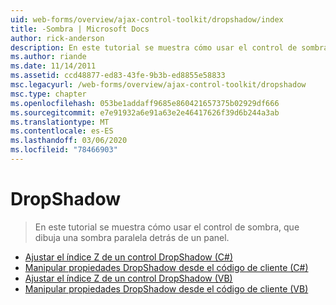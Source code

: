 ```yaml
---
uid: web-forms/overview/ajax-control-toolkit/dropshadow/index
title: -Sombra | Microsoft Docs
author: rick-anderson
description: En este tutorial se muestra cómo usar el control de sombra, que dibuja una sombra paralela detrás de un panel.
ms.author: riande
ms.date: 11/14/2011
ms.assetid: ccd48877-ed83-43fe-9b3b-ed8855e58833
msc.legacyurl: /web-forms/overview/ajax-control-toolkit/dropshadow
msc.type: chapter
ms.openlocfilehash: 053be1addaff9685e860421657375b02929df666
ms.sourcegitcommit: e7e91932a6e91a63e2e46417626f39d6b244a3ab
ms.translationtype: MT
ms.contentlocale: es-ES
ms.lasthandoff: 03/06/2020
ms.locfileid: "78466903"
---
```

# <a name="dropshadow"></a>DropShadow

> En este tutorial se muestra cómo usar el control de sombra, que dibuja una sombra paralela detrás de un panel.

- [Ajustar el índice Z de un control DropShadow (C#)](adjusting-the-z-index-of-a-dropshadow-cs.md)
- [Manipular propiedades DropShadow desde el código de cliente (C#)](manipulating-dropshadow-properties-from-client-code-cs.md)
- [Ajustar el índice Z de un control DropShadow (VB)](adjusting-the-z-index-of-a-dropshadow-vb.md)
- [Manipular propiedades DropShadow desde el código de cliente (VB)](manipulating-dropshadow-properties-from-client-code-vb.md)
